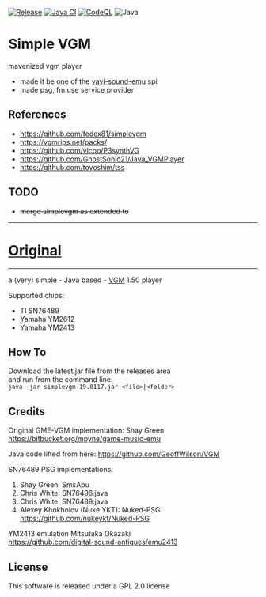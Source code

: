 [![Release](https://jitpack.io/v/umjammer/simplevgm.svg)](https://jitpack.io/#umjammer/simplevgm)
[![Java CI](https://github.com/umjammer/simplevgm/actions/workflows/maven.yml/badge.svg)](https://github.com/umjammer/simplevgm/actions/workflows/maven.yml)
[![CodeQL](https://github.com/umjammer/simplevgm/actions/workflows/codeql-analysis.yml/badge.svg)](https://github.com/umjammer/simplevgm/actions/workflows/codeql-analysis.yml)
![Java](https://img.shields.io/badge/Java-17-b07219)

# Simple VGM

 mavenized vgm player

* made it be one of the [vavi-sound-emu](https://github.com/umjammer/vavi-sound-emu) spi
* made psg, fm use service provider 

## References

 * https://github.com/fedex81/simplevgm
 * https://vgmrips.net/packs/
 * https://github.com/vlcoo/P3synthVG
 * https://github.com/GhostSonic21/Java_VGMPlayer
 * https://github.com/toyoshim/tss

## TODO

 * ~~merge simplevgm as extended to~~

---

# [Original](https://github.com/fedex81/simplevgm)

----------
a (very) simple - Java based - [VGM][1] 1.50 player  

Supported chips:
- TI SN76489
- Yamaha YM2612
- Yamaha YM2413

How To
-----
Download the latest jar file from the releases area  
and run from the command line:  
`java -jar simplevgm-19.0117.jar <file>|<folder>`

Credits
-------
Original GME-VGM implementation:
Shay Green
https://bitbucket.org/mpyne/game-music-emu

Java code lifted from here:
https://github.com/GeoffWilson/VGM

SN76489 PSG implementations:
1. Shay Green: SmsApu
2. Chris White: SN76496.java
3. Chris White: SN76489.java
4. Alexey Khokholov (Nuke.YKT): Nuked-PSG
   https://github.com/nukeykt/Nuked-PSG

YM2413 emulation
Mitsutaka Okazaki  
https://github.com/digital-sound-antiques/emu2413

License
-------

This software is released under a GPL 2.0 license

[1]: https://en.wikipedia.org/wiki/Video_game_music
